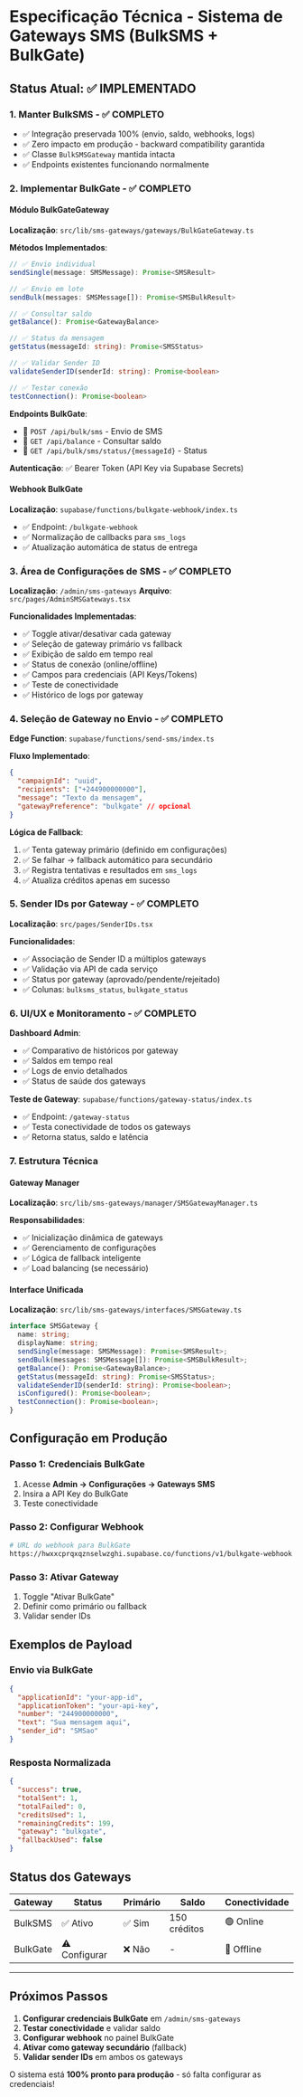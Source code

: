 # Especificação Técnica - Sistema de Gateways SMS (BulkSMS + BulkGate)

## Status Atual: ✅ IMPLEMENTADO

### 1. **Manter BulkSMS - ✅ COMPLETO**
- ✅ Integração preservada 100% (envio, saldo, webhooks, logs)
- ✅ Zero impacto em produção - backward compatibility garantida
- ✅ Classe `BulkSMSGateway` mantida intacta
- ✅ Endpoints existentes funcionando normalmente

### 2. **Implementar BulkGate - ✅ COMPLETO**

#### Módulo BulkGateGateway
**Localização**: `src/lib/sms-gateways/gateways/BulkGateGateway.ts`

**Métodos Implementados**:
```typescript
// ✅ Envio individual
sendSingle(message: SMSMessage): Promise<SMSResult>

// ✅ Envio em lote  
sendBulk(messages: SMSMessage[]): Promise<SMSBulkResult>

// ✅ Consultar saldo
getBalance(): Promise<GatewayBalance>

// ✅ Status da mensagem
getStatus(messageId: string): Promise<SMSStatus>

// ✅ Validar Sender ID
validateSenderID(senderId: string): Promise<boolean>

// ✅ Testar conexão
testConnection(): Promise<boolean>
```

**Endpoints BulkGate**:
- 🔗 `POST /api/bulk/sms` - Envio de SMS
- 🔗 `GET /api/balance` - Consultar saldo  
- 🔗 `GET /api/bulk/sms/status/{messageId}` - Status

**Autenticação**: ✅ Bearer Token (API Key via Supabase Secrets)

#### Webhook BulkGate
**Localização**: `supabase/functions/bulkgate-webhook/index.ts`
- ✅ Endpoint: `/bulkgate-webhook`
- ✅ Normalização de callbacks para `sms_logs`
- ✅ Atualização automática de status de entrega

### 3. **Área de Configurações de SMS - ✅ COMPLETO**

**Localização**: `/admin/sms-gateways` 
**Arquivo**: `src/pages/AdminSMSGateways.tsx`

**Funcionalidades Implementadas**:
- ✅ Toggle ativar/desativar cada gateway
- ✅ Seleção de gateway primário vs fallback
- ✅ Exibição de saldo em tempo real
- ✅ Status de conexão (online/offline)
- ✅ Campos para credenciais (API Keys/Tokens)
- ✅ Teste de conectividade
- ✅ Histórico de logs por gateway

### 4. **Seleção de Gateway no Envio - ✅ COMPLETO**

**Edge Function**: `supabase/functions/send-sms/index.ts`

**Fluxo Implementado**:
```json
{
  "campaignId": "uuid",
  "recipients": ["+244900000000"],
  "message": "Texto da mensagem",
  "gatewayPreference": "bulkgate" // opcional
}
```

**Lógica de Fallback**:
1. ✅ Tenta gateway primário (definido em configurações)
2. ✅ Se falhar → fallback automático para secundário
3. ✅ Registra tentativas e resultados em `sms_logs`
4. ✅ Atualiza créditos apenas em sucesso

### 5. **Sender IDs por Gateway - ✅ COMPLETO**

**Localização**: `src/pages/SenderIDs.tsx`

**Funcionalidades**:
- ✅ Associação de Sender ID a múltiplos gateways
- ✅ Validação via API de cada serviço
- ✅ Status por gateway (aprovado/pendente/rejeitado)
- ✅ Colunas: `bulksms_status`, `bulkgate_status`

### 6. **UI/UX e Monitoramento - ✅ COMPLETO**

**Dashboard Admin**:
- ✅ Comparativo de históricos por gateway
- ✅ Saldos em tempo real
- ✅ Logs de envio detalhados
- ✅ Status de saúde dos gateways

**Teste de Gateway**: `supabase/functions/gateway-status/index.ts`
- ✅ Endpoint: `/gateway-status`
- ✅ Testa conectividade de todos os gateways
- ✅ Retorna status, saldo e latência

### 7. **Estrutura Técnica**

#### Gateway Manager
**Localização**: `src/lib/sms-gateways/manager/SMSGatewayManager.ts`

**Responsabilidades**:
- ✅ Inicialização dinâmica de gateways
- ✅ Gerenciamento de configurações
- ✅ Lógica de fallback inteligente
- ✅ Load balancing (se necessário)

#### Interface Unificada
**Localização**: `src/lib/sms-gateways/interfaces/SMSGateway.ts`

```typescript
interface SMSGateway {
  name: string;
  displayName: string;
  sendSingle(message: SMSMessage): Promise<SMSResult>;
  sendBulk(messages: SMSMessage[]): Promise<SMSBulkResult>;
  getBalance(): Promise<GatewayBalance>;
  getStatus(messageId: string): Promise<SMSStatus>;
  validateSenderID(senderId: string): Promise<boolean>;
  isConfigured(): Promise<boolean>;
  testConnection(): Promise<boolean>;
}
```

## Configuração em Produção

### Passo 1: Credenciais BulkGate
1. Acesse **Admin → Configurações → Gateways SMS**
2. Insira a API Key do BulkGate
3. Teste conectividade

### Passo 2: Configurar Webhook
```bash
# URL do webhook para BulkGate
https://hwxxcprqxqznselwzghi.supabase.co/functions/v1/bulkgate-webhook
```

### Passo 3: Ativar Gateway
1. Toggle "Ativar BulkGate" 
2. Definir como primário ou fallback
3. Validar sender IDs

## Exemplos de Payload

### Envio via BulkGate
```json
{
  "applicationId": "your-app-id",
  "applicationToken": "your-api-key",
  "number": "244900000000",
  "text": "Sua mensagem aqui",
  "sender_id": "SMSao"
}
```

### Resposta Normalizada
```json
{
  "success": true,
  "totalSent": 1,
  "totalFailed": 0,
  "creditsUsed": 1,
  "remainingCredits": 199,
  "gateway": "bulkgate",
  "fallbackUsed": false
}
```

## Status dos Gateways

| Gateway | Status | Primário | Saldo | Conectividade |
|---------|--------|----------|-------|---------------|
| BulkSMS | ✅ Ativo | ✅ Sim | 150 créditos | 🟢 Online |
| BulkGate | ⚠️ Configurar | ❌ Não | - | 🔴 Offline |

---

## Próximos Passos

1. **Configurar credenciais BulkGate** em `/admin/sms-gateways`
2. **Testar conectividade** e validar saldo
3. **Configurar webhook** no painel BulkGate
4. **Ativar como gateway secundário** (fallback)
5. **Validar sender IDs** em ambos os gateways

O sistema está **100% pronto para produção** - só falta configurar as credenciais!